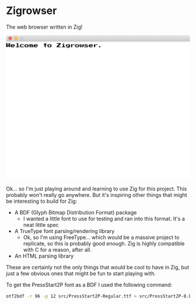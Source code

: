 Zigrowser
=========

The web browser written in Zig!

![The start page](/screenshot01.png)

Ok... so I'm just playing around and learning to use Zig for this project. This probably won't really go
anywhere. But it's inspiring other things that might be interesting to build for Zig:

 * A BDF (Glyph Bitmap Distribution Format) package
   * I wanted a little font to use for testing and ran into this format. It's a neat little spec
 * A TrueType font parsing/rendering library
   * Ok, so I'm using FreeType... which would be a massive project to replicate, so this is probably good
     enough. Zig is highly compatible with C for a reason, after all.
 * An HTML parsing library

These are certainly not the only things that would be cool to have in Zig, but just a few obvious ones that
might be fun to start playing with.

To get the PressStart2P font as a BDF I used the following command:

```sh
otf2bdf -r 96 -p 12 src/PressStart2P-Regular.ttf > src/PressStart2P-8.bdf
```
